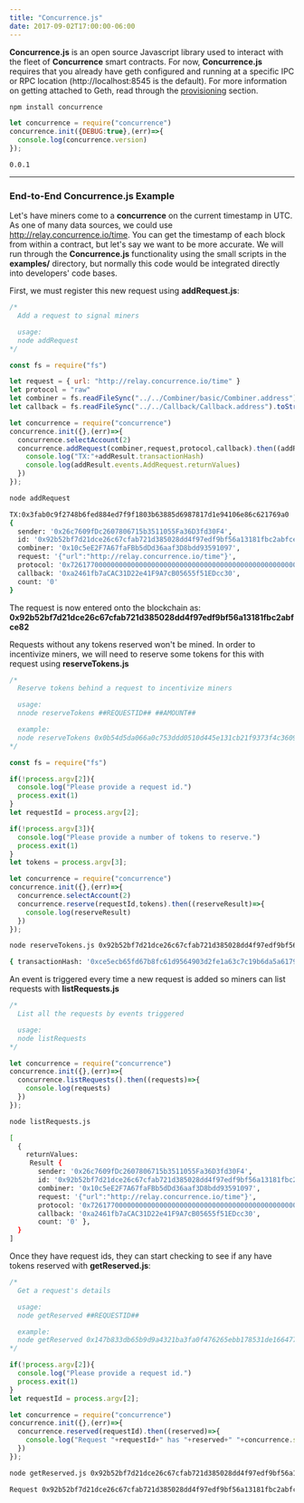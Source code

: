 ```yaml
---
title: "Concurrence.js"
date: 2017-09-02T17:00:00-06:00
---
```

**Concurrence.js** is an open source Javascript library used to interact with the fleet of **Concurrence** smart contracts. For now, **Concurrence.js** requires that you already have geth configured and running at a specific IPC or RPC location (http://localhost:8545 is the default). For more information on getting attached to Geth, read through the [provisioning](http://localhost:1313/exploration/provisioning/) section.

```bash
npm install concurrence
```

```Javascript
let concurrence = require("concurrence")
concurrence.init({DEBUG:true},(err)=>{
  console.log(concurrence.version)
});
```

```
0.0.1
```

---------------------------------------------

### End-to-End Concurrence.js Example


Let's have miners come to a **concurrence** on the current timestamp in UTC. As one of many data sources, we could use <a href='http://relay.concurrence.io/time' target='_blank'>http://relay.concurrence.io/time</a>. You can get the timestamp of each block from within a contract, but let's say we want to be more accurate. We will run through the **Concurrence.js** functionality using the small scripts in the **examples/** directory, but normally this code would be integrated directly into developers' code bases.

First, we must register this new request using **addRequest.js**:

```Javascript
/*
  Add a request to signal miners

  usage:
  node addRequest
*/

const fs = require("fs")

let request = { url: "http://relay.concurrence.io/time" }
let protocol = "raw"
let combiner = fs.readFileSync("../../Combiner/basic/Combiner.address").toString().trim()
let callback = fs.readFileSync("../../Callback/Callback.address").toString().trim()

let concurrence = require("concurrence")
concurrence.init({},(err)=>{
  concurrence.selectAccount(2)
  concurrence.addRequest(combiner,request,protocol,callback).then((addResult)=>{
    console.log("TX:"+addResult.transactionHash)
    console.log(addResult.events.AddRequest.returnValues)
  })
});

```
```bash
node addRequest

TX:0x3fab0c9f2748b6fed884ed7f9f1803b63885d6987817d1e94106e86c621769a0
{
  sender: '0x26c7609fDc2607806715b3511055Fa36D3fd30F4',
  id: '0x92b52bf7d21dce26c67cfab721d385028dd4f97edf9bf56a13181fbc2abfce82',
  combiner: '0x10c5eE2F7A67faFBb5dDd36aaf3D8bdd93591097',
  request: '{"url":"http://relay.concurrence.io/time"}',
  protocol: '0x7261770000000000000000000000000000000000000000000000000000000000',
  callback: '0xa2461fb7aCAC31D22e41F9A7cB05655f51EDcc30',
  count: '0'
}
```

The request is now entered onto the blockchain as: **0x92b52bf7d21dce26c67cfab721d385028dd4f97edf9bf56a13181fbc2abfce82**

Requests without any tokens reserved won't be mined. In order to incentivize miners, we will need to reserve some tokens for this with request using **reserveTokens.js**

```Javascript
/*
  Reserve tokens behind a request to incentivize miners

  usage:
  nnode reserveTokens ##REQUESTID## ##AMOUNT##

  example:
  node reserveTokens 0x0b54d5da066a0c753ddd0510d445e131cb21f9373f4c3609100419ae4d95908d 100
*/

const fs = require("fs")

if(!process.argv[2]){
  console.log("Please provide a request id.")
  process.exit(1)
}
let requestId = process.argv[2];

if(!process.argv[3]){
  console.log("Please provide a number of tokens to reserve.")
  process.exit(1)
}
let tokens = process.argv[3];

let concurrence = require("concurrence")
concurrence.init({},(err)=>{
  concurrence.selectAccount(2)
  concurrence.reserve(requestId,tokens).then((reserveResult)=>{
    console.log(reserveResult)
  })
});

```
```bash
node reserveTokens.js 0x92b52bf7d21dce26c67cfab721d385028dd4f97edf9bf56a13181fbc2abfce82 1000

{ transactionHash: '0xce5ecb65fd67b8fc61d9564903d2fe1a63c7c19b6da5a6179596fc7d283cf0dd' }
```




An event is triggered every time a new request is added so miners can list requests with **listRequests.js**

```Javascript
/*
  List all the requests by events triggered

  usage:
  node listRequests
*/

let concurrence = require("concurrence")
concurrence.init({},(err)=>{
  concurrence.listRequests().then((requests)=>{
    console.log(requests)
  })
});

```
```bash
node listRequests.js

[
  {
    returnValues:
     Result {
       sender: '0x26c7609fDc2607806715b3511055Fa36D3fd30F4',
       id: '0x92b52bf7d21dce26c67cfab721d385028dd4f97edf9bf56a13181fbc2abfce82',
       combiner: '0x10c5eE2F7A67faFBb5dDd36aaf3D8bdd93591097',
       request: '{"url":"http://relay.concurrence.io/time"}',
       protocol: '0x7261770000000000000000000000000000000000000000000000000000000000',
       callback: '0xa2461fb7aCAC31D22e41F9A7cB05655f51EDcc30',
       count: '0' },
  }
]
```

Once they have request ids, they can start checking to see if any have tokens reserved with **getReserved.js**:

```Javascript
/*
  Get a request's details

  usage:
  node getReserved ##REQUESTID##

  example:
  node getReserved 0x147b833db65b9d9a4321ba3fa0f476265ebb178531de166477822204268f6d88
*/

if(!process.argv[2]){
  console.log("Please provide a request id.")
  process.exit(1)
}
let requestId = process.argv[2];

let concurrence = require("concurrence")
concurrence.init({},(err)=>{
  concurrence.reserved(requestId).then((reserved)=>{
    console.log("Request "+requestId+" has "+reserved+" "+concurrence.symbol+" reserved")
  })
});

```
```bash
node getReserved.js 0x92b52bf7d21dce26c67cfab721d385028dd4f97edf9bf56a13181fbc2abfce82

Request 0x92b52bf7d21dce26c67cfab721d385028dd4f97edf9bf56a13181fbc2abfce82 has 1000 CCCE reserved
```


